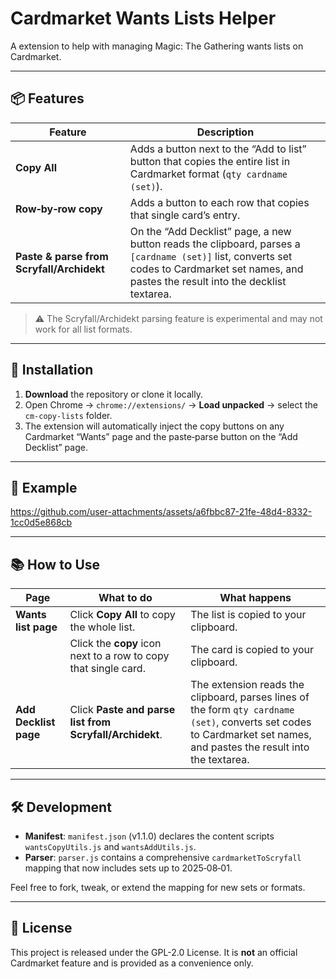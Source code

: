 # Cardmarket Wants Lists Helper

A extension to help with managing Magic: The Gathering wants lists on Cardmarket.

---

## 📦 Features

| Feature | Description |
|---------|-------------|
| **Copy All** | Adds a button next to the “Add to list” button that copies the entire list in Cardmarket format (`qty cardname (set)`). |
| **Row‑by‑row copy** | Adds a button to each row that copies that single card’s entry. |
| **Paste & parse from Scryfall/Archidekt** | On the “Add Decklist” page, a new button reads the clipboard, parses a `[cardname (set)]` list, converts set codes to Cardmarket set names, and pastes the result into the decklist textarea. |

> ⚠️ The Scryfall/Archidekt parsing feature is experimental and may not work for all list formats.

---

## 🚀 Installation

1. **Download** the repository or clone it locally.  
2. Open Chrome → `chrome://extensions/` → **Load unpacked** → select the `cm-copy-lists` folder.  
3. The extension will automatically inject the copy buttons on any Cardmarket “Wants” page and the paste‑parse button on the “Add Decklist” page.

---

## 📸 Example
https://github.com/user-attachments/assets/a6fbbc87-21fe-48d4-8332-1cc0d5e868cb

---

## 📚 How to Use

| Page | What to do | What happens |
|------|------------|--------------|
| **Wants list page** | Click **Copy All** to copy the whole list. | The list is copied to your clipboard. |
| | Click the **copy** icon next to a row to copy that single card. | The card is copied to your clipboard. |
| **Add Decklist page** | Click **Paste and parse list from Scryfall/Archidekt**. | The extension reads the clipboard, parses lines of the form `qty cardname (set)`, converts set codes to Cardmarket set names, and pastes the result into the textarea. |

---

## 🛠️ Development

- **Manifest**: `manifest.json` (v1.1.0) declares the content scripts `wantsCopyUtils.js` and `wantsAddUtils.js`.  
- **Parser**: `parser.js` contains a comprehensive `cardmarketToScryfall` mapping that now includes sets up to 2025‑08‑01.   

Feel free to fork, tweak, or extend the mapping for new sets or formats.

---

## 📄 License

This project is released under the  GPL-2.0 License. It is **not** an official Cardmarket feature and is provided as a convenience only.

